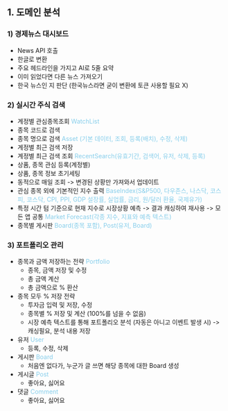 ## 1. 도메인 분석
### 1) 경제뉴스 대시보드
- News API 호출
- 한글로 변환
- 주요 헤드라인을 가지고 AI로 5줄 요약
- 이미 읽었다면 다른 뉴스 가져오기
- 한국 뉴스인 지 판단 (한국뉴스라면 굳이 변환에 토큰 사용할 필요 X)

### 2) 실시간 주식 검색
- 계정별 관심종목조회 <span style='color:skyblue;'>WatchList</span>
- 종목 코드로 검색
- 종목 명으로 검색 <span style='color:skyblue;'>Asset (기본 데이터, 조회, 등록(배치), 수정, 삭제)</span>
- 계정별 최근 검색 저장
- 계정별 최근 검색 조회 <span style='color:skyblue;'>RecentSearch(유효기간, 검색어, 유저, 삭제, 등록)</span>
- 상품, 종목 관심 등록(계정별)
- 상품, 종목 정보 초기세팅
- 동적으로 매일 조회 -> 변경된 상황만 가져와서 업데이트
- 관심 종목 외에 기본적인 지수 출력 <span style='color:skyblue;'>BaseIndex(S&P500, 다우존스, 나스닥, 코스피, 코스닥, CPI, PPI, GDP 설장률, 실업률, 금리, 원/달러 환율, 국제유가)</span>
- 특정 시간 텀 기준으로 현재 지수로 시장상황 예측 -> 결과 캐싱하여 재사용 -> 모든 앱 공통 <span style='color:skyblue;'>Market Forecast(각종 지수, 지표와 예측 텍스트)</span>
- 종목별 게시판 <span style='color:skyblue;'>Board(종목 포함), Post(유저, Board)</span>

### 3) 포트폴리오 관리
- 종목과 금액 저장하는 전략 <span style='color:skyblue;'>Portfolio</span>
  - 종목, 금액 저장 및 수정
  - 총 금액 계산
  - 총 금액으로 % 환산
- 종목 모두 % 저장 전략
  - 투자금 입력 및 저장, 수정
  - 종목별 % 저장 및 계산 (100%를 넘을 수 없음)
  - 시장 예측 텍스트를 통해 포트폴리오 분석 (자동은 아니고 이벤트 발생 시) -> 캐싱필요, 분석 내용 저장
- 유저 <span style='color:skyblue;'>User</span>
  - 등록, 수정, 삭제
- 게시판 <span style='color:skyblue;'>Board</span>
  - 처음엔 없다가, 누군가 글 쓰면 해당 종목에 대한 Board 생성
- 게시글 <span style='color:skyblue;'>Post</span>
  - 좋아요, 싫어요
- 댓글 <span style='color:skyblue;'>Comment</span>
  - 좋아요, 싫어요